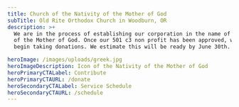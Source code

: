 ```yaml
---
title: Church of the Nativity of the Mother of God
subTitle: Old Rite Orthodox Church in Woodburn, OR
description: >+
  We are in the process of establishing our corporation in the name of Nativity
  of the Mother of God. Once our 501 c3 non profit has been approved, we will
  begin taking donations. We estimate this will be ready by June 30th.

heroImage: /images/uploads/greek.jpg
heroImageDescription: Icon of the Nativity of the Mother of God
heroPrimaryCTALabel: Contribute
heroPrimaryCTAURL: /donate
heroSecondaryCTALabel: Service Schedule
heroSecondaryCTAURL: /schedule
---
```

